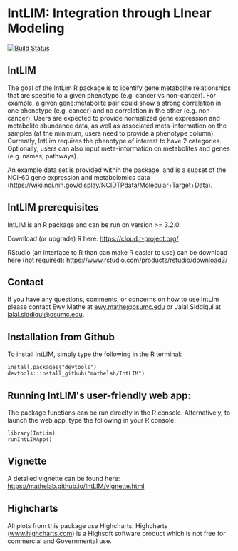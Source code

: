 # IntLIM:  Integration through LInear Modeling
[![Build Status](https://travis-ci.com/mingrui-liu/IntLim.svg?token=Bq2KXMARaDh31C6yNoTF&branch=master)](https://travis-ci.com/mingrui-liu/IntLim)

## IntLIM

The goal of the IntLim R package is to identify gene:metabolite relationships that are specific to a given phenotype (e.g. cancer vs non-cancer). For example, a given gene:metabolite pair could show a strong correlation in one phenotype (e.g. cancer) and no correlation in the other (e.g. non-cancer).  Users are expected to provide normalized gene expression and metabolite abundance data, as well as associated meta-information on the samples (at the minimum, users need to provide a phenotype column).  Currently, IntLim requires the phenotype of interest to have 2 categories.  Optionally, users can also input meta-information on metabolites and genes (e.g. names, pathways).  

An example data set is provided within the package, and is a subset of the NCI-60 gene expression and metabolomics data (https://wiki.nci.nih.gov/display/NCIDTPdata/Molecular+Target+Data).  

## IntLIM prerequisites
IntLIM is an R package and can be run on version >= 3.2.0. 

Download (or upgrade) R here: https://cloud.r-project.org/

RStudio (an interface to R than can make R easier to use) can be download here (not required): https://www.rstudio.com/products/rstudio/download3/

## Contact

If you have any questions, comments, or concerns on how to use IntLim please contact Ewy Mathe at ewy.mathe@osumc.edu or Jalal Siddiqui at jalal.siddiqui@osumc.edu.

## Installation from Github

To install IntLIM, simply type the following in the R terminal:
```
install.packages("devtools")
devtools::install_github("mathelab/IntLIM")
```

## Running IntLIM's user-friendly web app:

The package functions can be run direclty in the R console.  Alternatively, to launch the web app, type the following in your R console:
```
library(IntLim)
runIntLIMApp()
```

## Vignette
A detailed vignette can be found here:
https://mathelab.github.io/IntLIM/vignette.html

## Highcharts

All plots from this package use Highcharts: Highcharts (www.highcharts.com) is a Highsoft software product which is not free for commercial and Governmental use.
